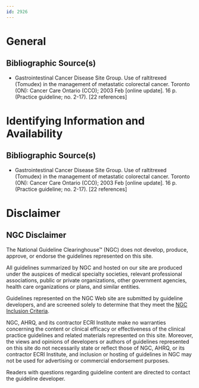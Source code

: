 ```yaml
---
id: 2926
---
```


# General

## Bibliographic Source(s)

- Gastrointestinal Cancer Disease Site Group. Use of raltitrexed (Tomudex) in the management of metastatic colorectal cancer. Toronto (ON): Cancer Care Ontario (CCO); 2003 Feb [online update]. 16 p. (Practice guideline; no. 2-17). [22 references]

# Identifying Information and Availability

## Bibliographic Source(s)

- Gastrointestinal Cancer Disease Site Group. Use of raltitrexed (Tomudex) in the management of metastatic colorectal cancer. Toronto (ON): Cancer Care Ontario (CCO); 2003 Feb [online update]. 16 p. (Practice guideline; no. 2-17). [22 references]

# Disclaimer

## NGC Disclaimer

The National Guideline Clearinghouse™ (NGC) does not develop, produce, approve, or endorse the guidelines represented on this site.

All guidelines summarized by NGC and hosted on our site are produced under the auspices of medical specialty societies, relevant professional associations, public or private organizations, other government agencies, health care organizations or plans, and similar entities.

Guidelines represented on the NGC Web site are submitted by guideline developers, and are screened solely to determine that they meet the [NGC Inclusion Criteria](/help-and-about/summaries/inclusion-criteria).

NGC, AHRQ, and its contractor ECRI Institute make no warranties concerning the content or clinical efficacy or effectiveness of the clinical practice guidelines and related materials represented on this site. Moreover, the views and opinions of developers or authors of guidelines represented on this site do not necessarily state or reflect those of NGC, AHRQ, or its contractor ECRI Institute, and inclusion or hosting of guidelines in NGC may not be used for advertising or commercial endorsement purposes.

Readers with questions regarding guideline content are directed to contact the guideline developer.

